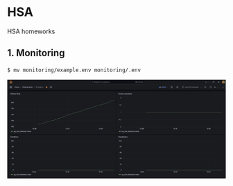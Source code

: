 # HSA
HSA homeworks

## 1. Monitoring
```bash
$ mv monitoring/example.env monitoring/.env
```

![example postgres](monitoring/postgres.png)